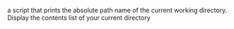 a script that prints the absolute path name of the current working directory.
Display the contents list of your current directory
